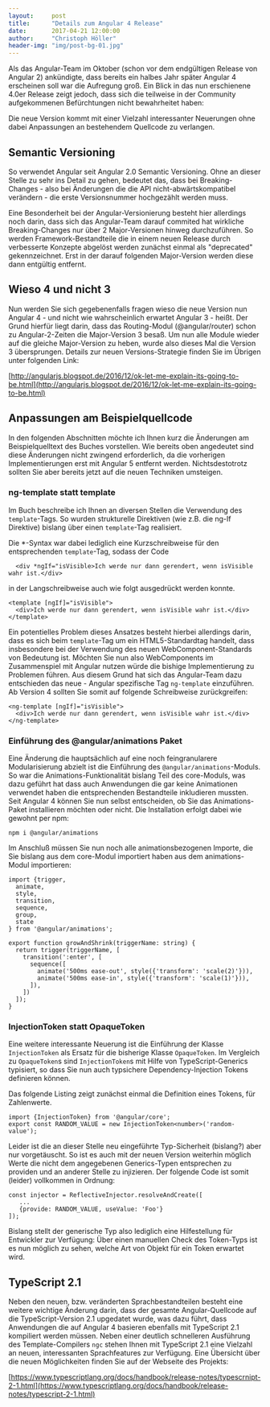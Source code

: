 ```yaml
---
layout:     post
title:      "Details zum Angular 4 Release"
date:       2017-04-21 12:00:00
author:     "Christoph Höller"
header-img: "img/post-bg-01.jpg"
---
```


Als das Angular-Team im Oktober (schon vor dem endgültigen Release von Angular 2) ankündigte, dass bereits ein halbes Jahr später Angular 4 erscheinen soll war die Aufregung groß. Ein Blick in das nun erschienene 4.0er Release zeigt jedoch, dass sich die teilweise in der Community aufgekommenen Befürchtungen nicht bewahrheitet haben:

Die neue Version kommt mit einer Vielzahl interessanter Neuerungen ohne dabei Anpassungen an bestehendem Quellcode zu verlangen.

## Semantic Versioning

So verwendet Angular seit Angular 2.0 Semantic Versioning. Ohne an dieser Stelle zu sehr ins Detail zu gehen, bedeutet das, dass bei Breaking-Changes - also bei Änderungen die die API nicht-abwärtskompatibel verändern - die erste Versionsnummer hochgezählt werden muss.

Eine Besonderheit bei der Angular-Versionierung besteht hier allerdings noch darin, dass sich das Angular-Team darauf commited hat wirkliche Breaking-Changes nur über 2 Major-Versionen hinweg durchzuführen. So werden Framework-Bestandteile die in einem neuen Release durch verbesserte Konzepte abgelöst werden zunächst einmal als "deprecated" gekennzeichnet. Erst in der darauf folgenden Major-Version werden diese dann entgültig entfernt.

## Wieso 4 und nicht 3

Nun werden Sie sich gegebenenfalls fragen wieso die neue Version nun Angular 4 - und nicht wie wahrscheinlich erwartet Angular 3 - heißt. Der Grund hierfür liegt darin, dass das Routing-Modul (@angular/router) schon zu Angular-2-Zeiten die Major-Version 3 besaß. Um nun alle Module wieder auf die gleiche Major-Version zu heben, wurde also dieses Mal die Version 3 übersprungen. Details zur neuen Versions-Strategie finden Sie im Übrigen unter folgenden Link:


[http://angularjs.blogspot.de/2016/12/ok-let-me-explain-its-going-to-be.html](http://angularjs.blogspot.de/2016/12/ok-let-me-explain-its-going-to-be.html)

## Anpassungen am Beispielquellcode

In den folgenden Abschnitten möchte ich Ihnen kurz die Änderungen am Beispielquelltext des Buches vorstellen. Wie bereits oben angedeutet sind diese Änderungen nicht zwingend erforderlich, da die vorherigen Implementierungen erst mit Angular 5 entfernt werden. Nichtsdestotrotz sollten Sie aber bereits jetzt auf die neuen Techniken umsteigen.

### ng-template statt template

Im Buch beschreibe ich Ihnen an diversen Stellen die Verwendung des <code>template</code>-Tags. So wurden strukturelle Direktiven (wie z.B. die ng-If Direktive) bislang über einen <code>template</code>-Tag realisiert.

Die *-Syntax war dabei lediglich eine Kurzschreibweise für den entsprechenden <code>template</code>-Tag, sodass der Code

      <div *ngIf="isVisible>Ich werde nur dann gerendert, wenn isVisible wahr ist.</div>

in der Langschreibweise auch wie folgt ausgedrückt werden konnte.

    <template [ngIf]="isVisible">
      <div>Ich werde nur dann gerendert, wenn isVisible wahr ist.</div>
    </template>

Ein potentielles Problem dieses Ansatzes besteht hierbei allerdings darin, dass es sich beim <code>template</code>-Tag um ein HTML5-Standardtag handelt, dass insbesondere bei der Verwendung des neuen WebComponent-Standards von Bedeutung ist. Möchten Sie nun also WebComponents im Zusammenspiel mit Angular nutzen würde die bishige Implementierung zu Problemen führen. Aus diesem Grund hat sich das Angular-Team dazu entschieden das neue - Angular spezifische Tag <code>ng-template</code> einzuführen. Ab Version 4 sollten Sie somit auf folgende Schreibweise zurückgreifen:

    <ng-template [ngIf]="isVisible">
      <div>Ich werde nur dann gerendert, wenn isVisible wahr ist.</div>
    </ng-template>


### Einführung des @angular/animations Paket

Eine Änderung die hauptsächlich auf eine noch feingranularere Modularisierung abzielt ist die Einführung des <code>@angular/animations</code>-Moduls. So war die Animations-Funktionalität bislang Teil des core-Moduls, was dazu geführt hat dass auch Anwendungen die gar keine Animationen verwendet haben die entsprechenden Bestandteile inkludieren mussten. Seit Angular 4 können Sie nun  selbst entscheiden, ob Sie das Animations-Paket installieren möchten oder nicht. Die Installation erfolgt dabei wie gewohnt per npm:

    npm i @angular/animations


Im Anschluß müssen Sie nun noch alle animationsbezogenen Importe, die Sie bislang aus dem core-Modul importiert haben aus dem animations-Modul importieren:

    import {trigger,
      animate,
      style,
      transition,
      sequence,
      group,
      state
    } from '@angular/animations';

    export function growAndShrink(triggerName: string) {
      return trigger(triggerName, [
        transition(':enter', [
          sequence([
            animate('500ms ease-out', style({'transform': 'scale(2)'})),
            animate('500ms ease-in', style({'transform': 'scale(1)'})),
          ]),
        ])
      ]);
    }


### InjectionToken statt OpaqueToken

Eine weitere interessante Neuerung ist die Einführung der Klasse <code>InjectionToken</code> als Ersatz für die bisherige Klasse <code>OpaqueToken</code>. Im Vergleich zu  <code>OpaqueToken</code>s sind  <code>InjectionToken</code>s mit Hilfe von TypeScript-Generics typisiert, so dass Sie nun auch typsichere Dependency-Injection Tokens definieren können.

Das folgende Listing zeigt zunächst einmal die Definition eines Tokens, für Zahlenwerte.

    import {InjectionToken} from '@angular/core';
    export const RANDOM_VALUE = new InjectionToken<number>('random-value');


Leider ist die an dieser Stelle neu eingeführte Typ-Sicherheit (bislang?) aber nur vorgetäuscht. So ist es auch mit der neuen Version weiterhin möglich Werte die nicht dem angegebenen Generics-Typen entsprechen zu providen und an anderer Stelle zu injizieren. Der folgende Code ist somit (leider) vollkommen in Ordnung:

    const injector = ReflectiveInjector.resolveAndCreate([
       ...
       {provide: RANDOM_VALUE, useValue: 'Foo'}
    ]);


Bislang stellt der generische Typ also lediglich eine Hilfestellung für Entwickler zur Verfügung: Über einen manuellen Check des Token-Typs ist es nun möglich zu sehen, welche Art von Objekt für ein Token erwartet wird.


## TypeScript 2.1

Neben den neuen, bzw. veränderten Sprachbestandteilen besteht eine weitere wichtige Änderung darin, dass der gesamte Angular-Quellcode auf die TypeScript-Version 2.1 upgedatet wurde, was dazu führt, dass Anwendungen die auf Angular 4 basieren ebenfalls mit TypeScript 2.1 kompiliert werden müssen. Neben einer deutlich schnelleren Ausführung des Template-Compilers <code>ngc</code> stehen Ihnen mit TypeScript 2.1 eine Vielzahl an neuen, interessanten Sprachfeatures zur Verfügung. Eine Übersicht über die neuen Möglichkeiten finden Sie auf der Webseite des Projekts:

[https://www.typescriptlang.org/docs/handbook/release-notes/typescrnipt-2-1.html](https://www.typescriptlang.org/docs/handbook/release-notes/typescript-2-1.html)


